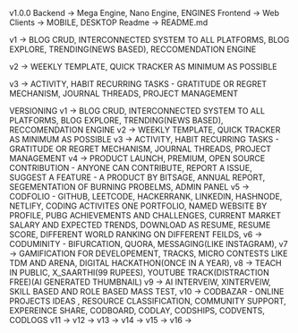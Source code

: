 v1.0.0
Backend -> Mega Engine, Nano Engine, ENGINES
Frontend -> Web
Clients  -> MOBILE, DESKTOP
Readme -> README.md



<p>v1  -> BLOG CRUD, INTERCONNECTED SYSTEM TO ALL PLATFORMS, BLOG EXPLORE, TRENDING(NEWS BASED), RECCOMENDATION ENGINE <p>
<p>v2  -> WEEKLY TEMPLATE, QUICK TRACKER AS MINIMUM AS POSSIBLE <p>
<p>v3  -> ACTIVITY, HABIT RECURRING TASKS - GRATITUDE OR REGRET MECHANISM, JOURNAL THREADS, PROJECT MANAGEMENT<p>



VERSIONING 
v1  -> BLOG CRUD, INTERCONNECTED SYSTEM TO ALL PLATFORMS, BLOG EXPLORE, TRENDING(NEWS BASED), RECCOMENDATION ENGINE 
v2  -> WEEKLY TEMPLATE, QUICK TRACKER AS MINIMUM AS POSSIBLE 
v3  -> ACTIVITY, HABIT RECURRING TASKS - GRATITUDE OR REGRET MECHANISM, JOURNAL THREADS, PROJECT MANAGEMENT
v4  -> PRODUCT LAUNCH, PREMIUM,  OPEN SOURCE CONTRIBUTION - ANYONE CAN CONTRIBUTE, REPORT A ISSUE, SUGGEST A FEATURE  - A PRODUCT BY BITSAGE, ANNUAL REPORT, SEGEMENTATION OF BURNING PROBELMS, ADMIN PANEL
v5  -> CODFOLIO - GITHUB, LEETCODE, HACKERRANK, LINKEDIN,  HASHNODE, NETLIFY, CODING ACTIVITES ONE PORTFOLIO, NAMED WEBSITE BY PROFILE, PUBG ACHIEVEMENTS AND CHALLENGES, CURRENT MARKET SALARY AND EXPECTED TRENDS, DOWNLOAD AS RESUME, RESUME SCORE, DIFFERENT WORLD RANKING ON DIFFERENT FEILDS, 
v6  -> CODUMINITY - BIFURCATION, QUORA, MESSAGING(LIKE INSTAGRAM), 
v7  -> GAMIFICATION FOR DEVELOPEMENT, TRACKS, MICRO CONTESTS LIKE TDM AND ARENA, DIGITAL HACKATHON(ONCE IN A YEAR), 
v8  -> TEACH IN PUBLIC, X_SAARTHI(99 RUPEES), YOUTUBE TRACK(DISTRACTION FREE)(AI GENERATED THUMBNAIL)
v9  -> AI INTERVEIW, XINTERVEIW, SKILL BASED AND ROLE BASED MASS TEST, 
v10 -> CODBAZAR - ONLINE PROJECTS IDEAS , RESOURCE CLASSIFICATION, COMMUNITY SUPPORT, EXPEREINCE SHARE, CODBOARD, CODLAY, CODSHIPS, CODVENTS, CODLOGS
v11 ->
v12 ->
v13 ->
v14 ->
v15 ->
v16 ->


